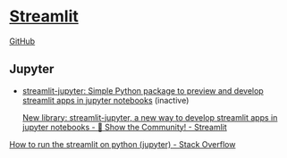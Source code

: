 # [Streamlit](https://streamlit.io/)
[GitHub](https://github.com/streamlit/streamlit)

## Jupyter
- [streamlit-jupyter: Simple Python package to preview and develop streamlit apps in jupyter notebooks](https://github.com/ddobrinskiy/streamlit-jupyter) (inactive)

  [New library: streamlit-jupyter, a new way to develop streamlit apps in jupyter notebooks - 💬 Show the Community! - Streamlit](https://discuss.streamlit.io/t/new-library-streamlit-jupyter-a-new-way-to-develop-streamlit-apps-in-jupyter-notebooks/35679)

[How to run the streamlit on python (jupyter) - Stack Overflow](https://stackoverflow.com/questions/76476746/how-to-run-the-streamlit-on-python-jupyter)